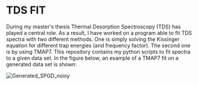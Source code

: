 # TDS FIT
During my master's thesis Thermal Desorption Spectroscopy (TDS) has played a central role. As a result, I have worked on a program able to fit TDS spectra with two different methods. One is simply solving the Kissinger equation for different trap energies (and frequency factor). The second one is by using TMAP7. This repository contains my python scripts to fit spectra to a given data set. In the figure below, an example of a TMAP7 fit on a generated data set is shown:

![Generated_SPGD_noisy](https://user-images.githubusercontent.com/73791685/187646781-58861b0d-be28-425a-8267-2695e2c476fe.gif)
